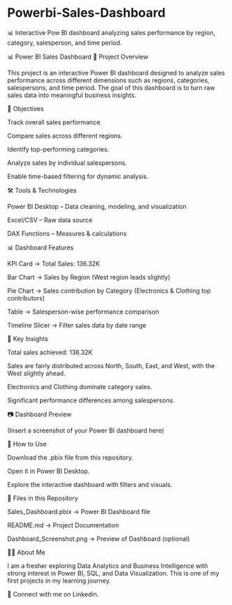# Powerbi-Sales-Dashboard
📊 Interactive Pow BI dashboard analyzing sales performance by region, category, salesperson, and time period.

📊 Power BI Sales Dashboard
📌 Project Overview

This project is an interactive Power BI dashboard designed to analyze sales performance across different dimensions such as regions, categories, salespersons, and time period.
The goal of this dashboard is to turn raw sales data into meaningful business insights.

🎯 Objectives

Track overall sales performance.

Compare sales across different regions.

Identify top-performing categories.

Analyze sales by individual salespersons.

Enable time-based filtering for dynamic analysis.

🛠 Tools & Technologies

Power BI Desktop – Data cleaning, modeling, and visualization

Excel/CSV – Raw data source

DAX Functions – Measures & calculations

📊 Dashboard Features

KPI Card → Total Sales: 136.32K

Bar Chart → Sales by Region (West region leads slightly)

Pie Chart → Sales contribution by Category (Electronics & Clothing top contributors)

Table → Salesperson-wise performance comparison

Timeline Slicer → Filter sales data by date range

🔑 Key Insights

Total sales achieved: 136.32K

Sales are fairly distributed across North, South, East, and West, with the West slightly ahead.

Electronics and Clothing dominate category sales.

Significant performance differences among salespersons.

📷 Dashboard Preview

(Insert a screenshot of your Power BI dashboard here)

🚀 How to Use

Download the .pbix file from this repository.

Open it in Power BI Desktop.

Explore the interactive dashboard with filters and visuals.

📂 Files in this Repository

Sales_Dashboard.pbix → Power BI Dashboard file

README.md → Project Documentation

Dashboard_Screenshot.png → Preview of Dashboard (optional)

👩‍💻 About Me

I am a fresher exploring Data Analytics and Business Intelligence with strong interest in Power BI, SQL, and Data Visualization. This is one of my first projects in my learning journey.

💼 Connect with me on Linkedin.

